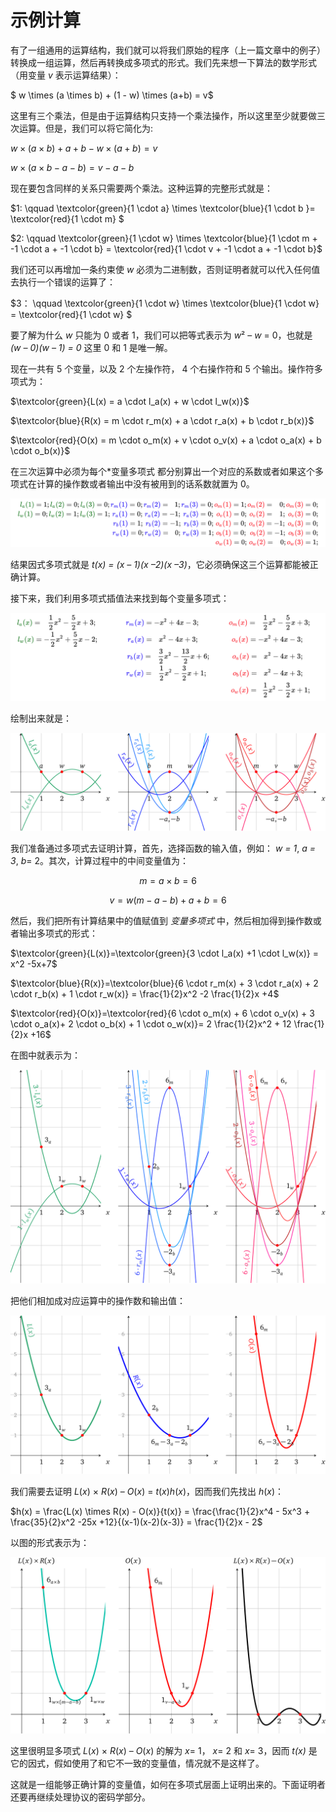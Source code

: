 # 示例计算

有了一组通用的运算结构，我们就可以将我们原始的程序（上一篇文章中的例子）转换成一组运算，然后再转换成多项式的形式。我们先来想一下算法的数学形式（用变量 *v* 表示运算结果）：

$ w \times (a \times b) + (1 - w) \times (a+b) = v$

这里有三个乘法，但是由于运算结构只支持一个乘法操作，所以这里至少就要做三次运算。但是，我们可以将它简化为:

$w \times (a \times b) + a + b -w \times (a + b) = v$

$w \times (a \times b - a - b) = v -a- b$

现在要包含同样的关系只需要两个乘法。这种运算的完整形式就是：

$1: \qquad  \textcolor{green}{1 \cdot a} \times \textcolor{blue}{1 \cdot b }= \textcolor{red}{1 \cdot m} $

$2:  \qquad \textcolor{green}{1 \cdot w} \times \textcolor{blue}{1 \cdot m + -1 \cdot a + -1 \cdot b} = \textcolor{red}{1 \cdot v + -1 \cdot a + -1 \cdot b}$

我们还可以再增加一条约束使 *w* 必须为二进制数，否则证明者就可以代入任何值去执行一个错误的运算了：

$3：  \qquad \textcolor{green}{1 \cdot w} \times \textcolor{blue}{1 \cdot w}  = \textcolor{red}{1 \cdot w} $

要了解为什么 *w* 只能为 0 或者 1，我们可以把等式表示为 *w*² – *w* = 0，也就是 *(w – 0)(w – 1) = 0* 这里 0 和 1 是唯一解。

现在一共有 5 个变量，以及 2 个左操作符， 4 个右操作符和 5 个输出。操作符多项式为：

$\textcolor{green}{L(x) = a \cdot l_a(x) + w \cdot l_w(x)}$

$\textcolor{blue}{R(x) = m \cdot r_m(x) + a \cdot r_a(x) + b \cdot r_b(x)}$

$\textcolor{red}{O(x) = m \cdot o_m(x) + v \cdot o_v(x) + a \cdot o_a(x) + b \cdot o_b(x)}$

在三次运算中必须为每个*变量多项式 都分别算出一个对应的系数或者如果这个多项式在计算的操作数或者输出中没有被用到的话系数就置为 0。

![img](./img/4/eq1.png)

结果因式多项式就是  *t(x) = (x – 1)(x –2)(x –3)*，它必须确保这三个运算都能被正确计算。

接下来，我们利用多项式插值法来找到每个变量多项式：

![img](./img/4/eq2.png)

绘制出来就是：

![img](./img/4/1*YoNx3JunyKJh8kFad6qtpQ.png)

我们准备通过多项式去证明计算，首先，选择函数的输入值，例如： *w* *= 1*, *a* *= 3*, *b*= 2。其次，计算过程中的中间变量值为：

$$m=a × b =6$$

$$v = w(m-a-b)+a+b=6$$

然后，我们把所有计算结果中的值赋值到 *变量多项式* 中，然后相加得到操作数或者输出多项式的形式：

$\textcolor{green}{L(x)}=\textcolor{green}{3 \cdot l_a(x) +1 \cdot l_w(x)} = x^2 -5x+7$

$\textcolor{blue}{R(x)}=\textcolor{blue}{6 \cdot r_m(x) + 3 \cdot r_a(x) + 2 \cdot r_b(x) + 1 \cdot r_w(x)} = \frac{1}{2}x^2 -2 \frac{1}{2}x +4$

$\textcolor{red}{O(x)}=\textcolor{red}{6 \cdot o_m(x) + 6 \cdot o_v(x) + 3 \cdot o_a(x)+ 2 \cdot o_b(x) + 1 \cdot o_w(x)}= 2 \frac{1}{2}x^2 + 12 \frac{1}{2}x +16$

在图中就表示为：

![img](./img/4/1*XwRYLT4_4KRPTqQKg2jqfQ.png)

把他们相加成对应运算中的操作数和输出值：

![img](./img/4/1*8xEajzq2MlB9i7O8PQ829Q.png)

我们需要去证明  *L*(*x*) × *R*(*x*) – *O*(*x*) = *t*(*x*)*h*(*x*)，因而我们先找出 *h*(*x*)：

$h(x) = \frac{L(x) \times R(x) - O(x)}{t(x)} = \frac{\frac{1}{2}x^4 - 5x^3 + \frac{35}{2}x^2 -25x +12}{(x-1)(x-2)(x-3)} = \frac{1}{2}x - 2$

以图的形式表示为：

![img](./img/4/1*z4sW_cYeeGZS_8AAJzfoKQ.png)

这里很明显多项式 *L*(*x*) × *R*(*x*) – *O*(*x*) 的解为 *x*= 1， *x*= 2 和 *x*= 3，因而 *t(x)* 是它的因式，假如使用了和它不一致的变量值，情况就不是这样了。

这就是一组能够正确计算的变量值，如何在多项式层面上证明出来的。下面证明者还要再继续处理协议的密码学部分。
